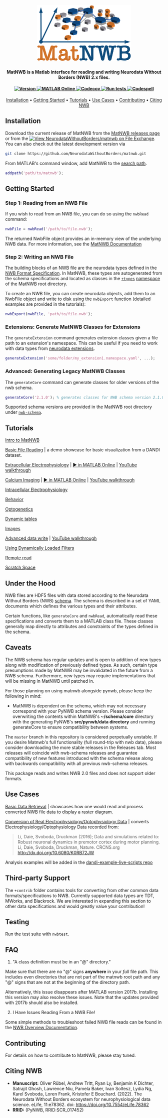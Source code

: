<h1 align="center">
  <br>
  <a href="logo/logo_matnwb_small.png"><img src="logo/logo_matnwb.png" alt="MatNWB Logo" width="300"></a>
</h1>

<h4 align="center">MatNWB is a  Matlab interface for reading and writing Neurodata Without Borders (NWB) 2.x files.</h4>

<h4 align="center">
  <a href="https://github.com/NeurodataWithoutBorders/matnwb/releases/latest">
    <img src="https://img.shields.io/github/v/release/NeurodataWithoutBorders/matnwb?label=version" alt="Version">
  </a>
  <a href="https://matlab.mathworks.com/open/github/v1?repo=NeurodataWithoutBorders/matnwb&file=tutorials/basicUsage.mlx">
    <img src="https://www.mathworks.com/images/responsive/global/open-in-matlab-online.svg" alt="MATLAB Online">
  </a>
  <a href="https://codecov.io/gh/NeurodataWithoutBorders/matnwb">
    <img src="https://codecov.io/gh/NeurodataWithoutBorders/matnwb/branch/master/graph/badge.svg?token=apA7F24NsO" alt="Codecov">
  </a>
   <a href="https://github.com/NeurodataWithoutBorders/matnwb/actions/workflows/run_tests.yml?query=event%3Apush+branch%3Amaster">
   <img src="https://github.com/NeurodataWithoutBorders/matnwb/actions/workflows/run_tests.yml/badge.svg?branch=master" alt="Run tests">
  </a>
   <a href="https://github.com/NeurodataWithoutBorders/matnwb/actions/workflows/run_codespell.yml?query=event%3Apush+branch%3Amaster">
   <img src="https://github.com/NeurodataWithoutBorders/matnwb/actions/workflows/run_codespell.yml/badge.svg?branch=master" alt="Codespell">
  </a>
</h4>

<p align="center">
  <a href="#installation">Installation</a> •
  <a href="#getting-started">Getting Started</a> •
  <a href="#tutorials">Tutorials</a> •
  <a href="#use-cases">Use Cases</a> •
  <a href="#contributing">Contributing</a> •
  <a href="#citing-nwb">Citing NWB</a>
</p>


## Installation

Download the current release of MatNWB from the [MatNWB releases page](https://github.com/NeurodataWithoutBorders/matnwb/releases) or from the [![View NeurodataWithoutBorders/matnwb on File Exchange](https://www.mathworks.com/matlabcentral/images/matlab-file-exchange.svg)](https://www.mathworks.com/matlabcentral/fileexchange/67741-neurodatawithoutborders-matnwb). You can also check out the latest development version via 

```bash
git clone https://github.com/NeurodataWithoutBorders/matnwb.git
```
From MATLAB's command window, add MatNWB to the [search path](https://www.mathworks.com/help/matlab/matlab_env/what-is-the-matlab-search-path.html).
```matlab
addpath('path/to/matnwb');
```

## Getting Started

### Step 1: Reading from an NWB File

If you wish to read from an NWB file, you can do so using the `nwbRead` command:
```matlab
nwbFile = nwbRead('/path/to/file.nwb');
```

The returned NwbFile object provides an in-memory view of the underlying NWB data. For more information, see the [MatNWB Documentation](https://matnwb.readthedocs.io/en/latest/pages/getting_started/file_read.html#reading-with-matnwb)

### Step 2: Writing an NWB File
The building blocks of an NWB file are the neurodata types defined in the [NWB Format Specification](https://nwb-schema.readthedocs.io/en/latest/). In MatNWB, these types are autogenerated from the schema specifications and located as classes in the [`+types`](https://github.com/NeurodataWithoutBorders/matnwb/tree/update-readme-2024/%2Btypes) [namespace](https://www.mathworks.com/help/matlab/matlab_oop/scoping-classes-with-packages.html) of the MatNWB root directory. 

To create an NWB file, you can create neurodata objects, add them to an NwbFile object and write to disk using the `nwbExport` function (detailed examples are provided in the tutorials):
```matlab
nwbExport(nwbFile, 'path/to/file.nwb');
```

### Extensions: Generate MatNWB Classes for Extensions

The `generateExtension` command generates extension classes given a file path to an extension's namespace. This can be useful if you need to work with data types from [neurodata extensions](https://nwb-extensions.github.io).

```matlab
generateExtension('some/folder/my_extension1.namespace.yaml', ...);
```

### Advanced: Generating Legacy MatNWB Classes

The `generateCore` command can generate classes for older versions of the nwb schema.

```matlab
generateCore('2.1.0'); % generates classes for NWB schema version 2.1.0
```

Supported schema versions are provided in the MatNWB root directory under [`nwb-schema`](https://github.com/NeurodataWithoutBorders/matnwb/tree/update-readme-2024/nwb-schema).

## Tutorials

[Intro to MatNWB](https://neurodatawithoutborders.github.io/matnwb/tutorials/html/intro.html)

[Basic File Reading](https://neurodatawithoutborders.github.io/matnwb/tutorials/html/read_demo.html) | a demo showcase for basic visualization from a DANDI dataset.

[Extracellular Electrophysiology](https://neurodatawithoutborders.github.io/matnwb/tutorials/html/ecephys.html) | 
[▶️ in MATLAB Online](https://matlab.mathworks.com/open/github/v1?repo=NeurodataWithoutBorders/matnwb&file=tutorials/ecephys.mlx) | 
[YouTube walkthrough](https://www.youtube.com/watch?v=W8t4_quIl1k&ab_channel=NeurodataWithoutBorders)

[Calcium Imaging](https://neurodatawithoutborders.github.io/matnwb/tutorials/html/ophys.html) | 
<a href="https://matlab.mathworks.com/open/github/v1?repo=NeurodataWithoutBorders/matnwb&file=tutorials/ophys.mlx" target="_blank">▶️ in MATLAB Online</a> | 
[YouTube walkthrough](https://www.youtube.com/watch?v=OBidHdocnTc&ab_channel=NeurodataWithoutBorders)

[Intracellular Electrophysiology](https://neurodatawithoutborders.github.io/matnwb/tutorials/html/icephys.html)

[Behavior](https://neurodatawithoutborders.github.io/matnwb/tutorials/html/behavior.html)

[Optogenetics](https://neurodatawithoutborders.github.io/matnwb/tutorials/html/ogen.html)

[Dynamic tables](https://neurodatawithoutborders.github.io/matnwb/tutorials/html/dynamic_tables.html)

[Images](https://neurodatawithoutborders.github.io/matnwb/tutorials/html/images.html)

[Advanced data write](https://neurodatawithoutborders.github.io/matnwb/tutorials/html/dataPipe.html)  | [YouTube walkthrough](https://www.youtube.com/watch?v=PIE_F4iVv98&ab_channel=NeurodataWithoutBorders)

[Using Dynamically Loaded Filters](https://neurodatawithoutborders.github.io/matnwb/tutorials/html/dynamically_loaded_filters.html)

[Remote read](https://neurodatawithoutborders.github.io/matnwb/tutorials/html/remote_read.html)

[Scratch Space](https://neurodatawithoutborders.github.io/matnwb/tutorials/html/scratch.html)


## Under the Hood

NWB files are HDF5 files with data stored according to the Neurodata Without Borders (NWB) [schema](https://github.com/NeurodataWithoutBorders/nwb-schema/tree/dev/core). The schema is described in a set of YAML documents  which defines the various types and their attributes.

Certain functions, like `generateCore` and `nwbRead`, automatically read these specifications and converts them to a MATLAB class file. These classes generally map directly to attributes and constraints of the types defined in the schema.


## Caveats

The NWB schema has regular updates and is open to addition of new types along with modification of previously defined types. As such, certain type presumptions made by MatNWB may be invalidated in the future from a NWB schema. Furthermore, new types may require implementations that will be missing in MatNWB until patched in.

For those planning on using matnwb alongside pynwb, please keep the following in mind:
 - MatNWB is dependent on the schema, which may not necessary correspond with your PyNWB schema version.  Please consider overwriting the contents within MatNWB's **~/schema/core** directory with the generating PyNWB's **src/pynwb/data directory** and running generateCore to ensure compatibility between systems.
 
The `master` branch in this repository is considered perpetually unstable. If you desire Matnwb's full functionality (full round-trip with nwb data), please consider downloading the more stable releases in the Releases tab. Most releases will coincide with nwb-schema releases and guarantee compatibility of new features introduced with the schema release along with backwards compatibility with all previous nwb-schema releases.

This package reads and writes NWB 2.0 files and does not support older formats.

## Use Cases

[Basic Data Retrieval](https://neurodatawithoutborders.github.io/matnwb/tutorials/html/basicUsage.html)
| showcases how one would read and process converted NWB file data to display a raster diagram.

[Conversion of Real Electrophysiology/Optophysiology Data](https://neurodatawithoutborders.github.io/matnwb/tutorials/html/convertTrials.html)
| converts Electrophysiology/Optophysiology Data recorded from:
>Li, Daie, Svoboda, Druckman (2016); Data and simulations related to: Robust neuronal dynamics in premotor cortex during motor planning. Li, Daie, Svoboda, Druckman, Nature. CRCNS.org
http://dx.doi.org/10.6080/K0RB72JW

Analysis examples will be added in the [dandi-example-live-scripts repo](https://github.com/NeurodataWithoutBorders/dandi-example-live-scripts)

## Third-party Support
The `+contrib` folder contains tools for converting from other common data formats/specifications to NWB. Currently supported data types are TDT, MWorks, and Blackrock. We are interested in expanding this section to other data specifications and would greatly value your contribution!

## Testing

Run the test suite with `nwbtest`.

## FAQ

1. "A class definition must be in an "@" directory."

Make sure that there are no "@" signs **anywhere** in your *full* file path.  This includes even directories that are not part of the matnwb root path and any "@" signs that are not at the beginning of the directory path.

Alternatively, this issue disappears after MATLAB version 2017b.  Installing this version may also resolve these issues.  Note that the updates provided with 2017b should also be installed.


2. I Have Issues Reading From a NWB File!

Some simple methods to troubleshoot failed NWB file reads can be found in the [NWB Overview Documentation](https://nwb-overview.readthedocs.io/en/latest/file_read/matnwb/troubleshooting.html).

## Contributing
For details on how to contribute to MatNWB, please stay tuned.

## Citing NWB

* **Manuscript:** Oliver Rübel, Andrew Tritt, Ryan Ly, Benjamin K Dichter, Satrajit Ghosh, Lawrence Niu, Pamela Baker, Ivan Soltesz, Lydia Ng, Karel Svoboda, Loren Frank, Kristofer E Bouchard. (2022). The Neurodata Without Borders ecosystem for neurophysiological data science. eLife, 11:e78362. doi: https://doi.org/10.7554/eLife.78362
* **RRID:** (PyNWB, RRID:SCR_017452)

